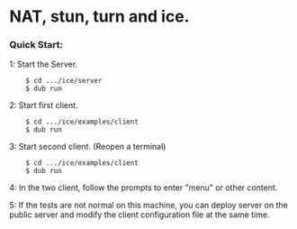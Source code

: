 # NAT, stun, turn and ice.

### Quick Start:

1: Start the Server.
```
	$ cd .../ice/server
	$ dub run
```
2: Start first client.
```
	$ cd .../ice/examples/client
	$ dub run
```
3: Start second client. (Reopen a terminal)
```
	$ cd .../ice/examples/client
	$ dub run
```

4: In the two client, follow the prompts to enter "menu" or other content.

5: If the tests are not normal on this machine, you can deploy server on the public server and modify the client configuration file at the same time.